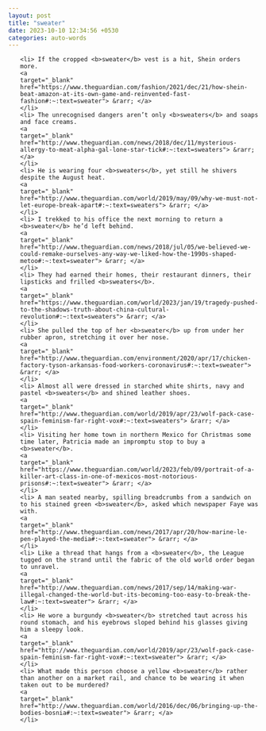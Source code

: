 ```yaml
---
layout: post
title: "sweater"
date: 2023-10-10 12:34:56 +0530
categories: auto-words
---
```

<ol>

    <li> If the cropped <b>sweater</b> vest is a hit, Shein orders more.
    <a 
    target="_blank" 
    href="https://www.theguardian.com/fashion/2021/dec/21/how-shein-beat-amazon-at-its-own-game-and-reinvented-fast-fashion#:~:text=sweater"> &rarr; </a>
    </li>
    <li> The unrecognised dangers aren’t only <b>sweaters</b> and soaps and face creams.
    <a 
    target="_blank" 
    href="http://www.theguardian.com/news/2018/dec/11/mysterious-allergy-to-meat-alpha-gal-lone-star-tick#:~:text=sweaters"> &rarr; </a>
    </li>
    <li> He is wearing four <b>sweaters</b>, yet still he shivers despite the August heat.
    <a 
    target="_blank" 
    href="http://www.theguardian.com/world/2019/may/09/why-we-must-not-let-europe-break-apart#:~:text=sweaters"> &rarr; </a>
    </li>
    <li> I trekked to his office the next morning to return a <b>sweater</b> he’d left behind.
    <a 
    target="_blank" 
    href="http://www.theguardian.com/news/2018/jul/05/we-believed-we-could-remake-ourselves-any-way-we-liked-how-the-1990s-shaped-metoo#:~:text=sweater"> &rarr; </a>
    </li>
    <li> They had earned their homes, their restaurant dinners, their lipsticks and frilled <b>sweaters</b>.
    <a 
    target="_blank" 
    href="https://www.theguardian.com/world/2023/jan/19/tragedy-pushed-to-the-shadows-truth-about-china-cultural-revolution#:~:text=sweaters"> &rarr; </a>
    </li>
    <li> She pulled the top of her <b>sweater</b> up from under her rubber apron, stretching it over her nose.
    <a 
    target="_blank" 
    href="http://www.theguardian.com/environment/2020/apr/17/chicken-factory-tyson-arkansas-food-workers-coronavirus#:~:text=sweater"> &rarr; </a>
    </li>
    <li> Almost all were dressed in starched white shirts, navy and pastel <b>sweaters</b> and shined leather shoes.
    <a 
    target="_blank" 
    href="http://www.theguardian.com/world/2019/apr/23/wolf-pack-case-spain-feminism-far-right-vox#:~:text=sweaters"> &rarr; </a>
    </li>
    <li> Visiting her home town in northern Mexico for Christmas some time later, Patricia made an impromptu stop to buy a <b>sweater</b>.
    <a 
    target="_blank" 
    href="https://www.theguardian.com/world/2023/feb/09/portrait-of-a-killer-art-class-in-one-of-mexicos-most-notorious-prisons#:~:text=sweater"> &rarr; </a>
    </li>
    <li> A man seated nearby, spilling breadcrumbs from a sandwich on to his stained green <b>sweater</b>, asked which newspaper Faye was with.
    <a 
    target="_blank" 
    href="http://www.theguardian.com/news/2017/apr/20/how-marine-le-pen-played-the-media#:~:text=sweater"> &rarr; </a>
    </li>
    <li> Like a thread that hangs from a <b>sweater</b>, the League tugged on the strand until the fabric of the old world order began to unravel.
    <a 
    target="_blank" 
    href="http://www.theguardian.com/news/2017/sep/14/making-war-illegal-changed-the-world-but-its-becoming-too-easy-to-break-the-law#:~:text=sweater"> &rarr; </a>
    </li>
    <li> He wore a burgundy <b>sweater</b> stretched taut across his round stomach, and his eyebrows sloped behind his glasses giving him a sleepy look.
    <a 
    target="_blank" 
    href="http://www.theguardian.com/world/2019/apr/23/wolf-pack-case-spain-feminism-far-right-vox#:~:text=sweater"> &rarr; </a>
    </li>
    <li> What made this person choose a yellow <b>sweater</b> rather than another on a market rail, and chance to be wearing it when taken out to be murdered?
    <a 
    target="_blank" 
    href="http://www.theguardian.com/world/2016/dec/06/bringing-up-the-bodies-bosnia#:~:text=sweater"> &rarr; </a>
    </li>